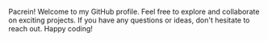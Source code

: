Pacrein!
Welcome to my GitHub profile.
Feel free to explore and collaborate on exciting projects.
If you have any questions or ideas, don't hesitate to reach out. Happy coding!

<!---
pacrein/pacrein is a ✨ special ✨ repository because its `README.md` (this file) appears on your GitHub profile.
You can click the Preview link to take a look at your changes.
--->
